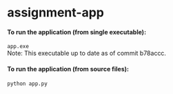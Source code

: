 # assignment-app

#### To run the application (from single executable):
`app.exe`  
Note: This executable up to date as of commit b78accc.

#### To run the application (from source files):
`python app.py`

